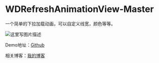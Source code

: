 # WDRefreshAnimationView-Master

一个简单的下拉加载动画，可以自定义线宽，颜色等等。

![这里写图片描述](http://img.blog.csdn.net/20161023214415537)

Demo地址：[Github](https://github.com/Cehae/WDRefreshAnimationView-Master)

相关博客：[我的博客](http://blog.csdn.net/cehae/article/details/52904840)